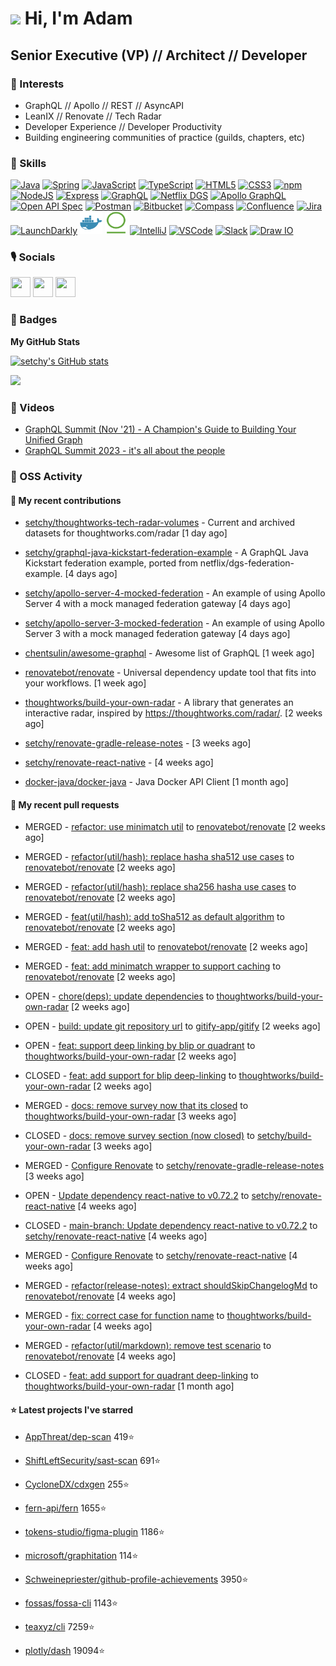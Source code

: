 ![](https://user-images.githubusercontent.com/18350557/176309783-0785949b-9127-417c-8b55-ab5a4333674e.gif) Hi, I'm Adam
============================================================================================================================

Senior Executive (VP) // Architect // Developer
-----------------------------------------------

### 🔭 Interests

- GraphQL // Apollo // REST // AsyncAPI
- LeanIX // Renovate // Tech Radar
- Developer Experience // Developer Productivity
- Building engineering communities of practice (guilds, chapters, etc)

### 💪 Skills

<p align="left">
  <a href="https://www.oracle.com/java/" target="_blank" rel="noreferrer"><img src="https://raw.githubusercontent.com/danielcranney/readme-generator/main/public/icons/skills/java-colored.svg" width="36" height="36" alt="Java" /></a>
  <a href="https://spring.io/" target="_blank" rel="noreferrer"><img src="https://cdn.worldvectorlogo.com/logos/spring-3.svg" width="36" height="36" alt="Spring" /></a> 
  <a href="https://developer.mozilla.org/en-US/docs/Web/JavaScript" target="_blank" rel="noreferrer"><img src="https://raw.githubusercontent.com/danielcranney/readme-generator/main/public/icons/skills/javascript-colored.svg" width="36" height="36" alt="JavaScript" /></a>
  <a href="https://www.typescriptlang.org/" target="_blank" rel="noreferrer"><img src="https://raw.githubusercontent.com/danielcranney/readme-generator/main/public/icons/skills/typescript-colored.svg" width="36" height="36" alt="TypeScript" /></a>
  <a href="https://developer.mozilla.org/en-US/docs/Glossary/HTML5" target="_blank" rel="noreferrer"><img src="https://raw.githubusercontent.com/danielcranney/readme-generator/main/public/icons/skills/html5-colored.svg" width="36" height="36" alt="HTML5" /></a>
  <a href="https://www.w3.org/TR/CSS/#css" target="_blank" rel="noreferrer"><img src="https://raw.githubusercontent.com/danielcranney/readme-generator/main/public/icons/skills/css3-colored.svg" width="36" height="36" alt="CSS3" /></a>
  <a href="https://www.npmjs.com//" target="_blank" rel="noreferrer"><img src="https://cdn.worldvectorlogo.com/logos/npm-square-red-1.svg" width="36" height="36" alt="npm" /></a>
  <a href="https://nodejs.org/en/" target="_blank" rel="noreferrer"><img src="https://raw.githubusercontent.com/danielcranney/readme-generator/main/public/icons/skills/nodejs-colored.svg" width="36" height="36" alt="NodeJS" /></a>
  <a href="https://expressjs.com/" target="_blank" rel="noreferrer"><img src="https://raw.githubusercontent.com/danielcranney/readme-generator/main/public/icons/skills/express-colored.svg" width="36" height="36" alt="Express" /></a>
  <a href="https://graphql.org/" target="_blank" rel="noreferrer"><img src="https://raw.githubusercontent.com/danielcranney/readme-generator/main/public/icons/skills/graphql-colored.svg" width="36" height="36" alt="GraphQL" /></a>
  <a href="https://netflix.github.io/dgs/" target="_blank" rel="noreferrer"><img src="https://raw.githubusercontent.com/Netflix/dgs/main/docs/images/dgs-framework-brand/Icon/dgs-icon--blue.svg" width="36" height="36" alt="Netflix DGS" /></a>
  <a href="https://apollographql.com/" target="_blank" rel="noreferrer"><img src="https://cdn.worldvectorlogo.com/logos/apollo-graphql-compact.svg" width="36" height="36" alt="Apollo GraphQL" /></a>
  <a href="https://swagger.io/specification/" target="_blank" rel="noreferrer"><img src="https://cdn.worldvectorlogo.com/logos/openapi-1.svg" width="36" height="36" alt="Open API Spec" /></a>
  <a href="https://www.postman.com//" target="_blank" rel="noreferrer"><img src="https://cdn.worldvectorlogo.com/logos/postman.svg" width="36" height="36" alt="Postman" /></a>
  <a href="https://www.atlassian.com/software/bitbucket" target="_blank" rel="noreferrer"><img src="https://cdn.worldvectorlogo.com/logos/bitbucket-icon.svg" width="36" height="36" alt="Bitbucket" /></a>
  <a href="https://www.atlassian.com/software/compass" target="_blank" rel="noreferrer"><img src="https://cdn.worldvectorlogo.com/logos/atlassian-compass-1.svg" width="36" height="36" alt="Compass" /></a>
  <a href="https://www.atlassian.com/software/confluence" target="_blank" rel="noreferrer"><img src="https://cdn.worldvectorlogo.com/logos/confluence-1.svg" width="36" height="36" alt="Confluence" /></a>
  <a href="https://www.atlassian.com/software/jira" target="_blank" rel="noreferrer"><img src="https://cdn.worldvectorlogo.com/logos/jira-1.svg" width="36" height="36" alt="Jira" /></a>
  <a href="https://launchdarkly.com/" target="_blank" rel="noreferrer"><img src="https://cdn.worldvectorlogo.com/logos/launchdarkly-2.svg" width="36" height="36" alt="LaunchDarkly" /></a>
  <a href="https://docker.com/" target="_blank" rel="noreferrer"><img src="https://raw.githubusercontent.com/nx211/homer-icons/master/png/docker.png" width="36" height="36" alt="Docker" /></a>
  <a href="https://jfrog.com/artifactory/" target="_blank" rel="noreferrer"><img src="https://raw.githubusercontent.com/nx211/homer-icons/master/png/artifactory.png" width="36" height="36" alt="Artifactory" /></a>
  <a href="https://www.jetbrains.com/idea/" target="_blank" rel="noreferrer"><img src="https://cdn.worldvectorlogo.com/logos/intellij-idea-1.svg" width="36" height="36" alt="IntelliJ" /></a>
  <a href="https://code.visualstudio.com/" target="_blank" rel="noreferrer"><img src="https://cdn.worldvectorlogo.com/logos/visual-studio-code-1.svg" width="36" height="36" alt="VSCode" /></a>
  <a href="https://slack.com/" target="_blank" rel="noreferrer"><img src="https://cdn.worldvectorlogo.com/logos/slack-new-logo.svg" width="36" height="36" alt="Slack" /></a>
  <a href="https://drawio-app.com/" target="_blank" rel="noreferrer"><img src="https://cdn.worldvectorlogo.com/logos/draw-io.svg" width="36" height="36" alt="Draw IO" /></a>
</p>

                      

### 🎙️ Socials
                  
<p align="left">
  <a href="https://www.github.com/setchy" target="_blank" rel="noreferrer"><img src="https://raw.githubusercontent.com/danielcranney/readme-generator/main/public/icons/socials/github.svg" width="32" height="32" /></a>
  <a href="https://www.linkedin.com/in/adamsetch" target="_blank" rel="noreferrer"><img src="https://raw.githubusercontent.com/danielcranney/readme-generator/main/public/icons/socials/linkedin.svg" width="32" height="32" /></a>
  <a href="https://www.twitter.com/setchy87" target="_blank" rel="noreferrer"><img src="https://raw.githubusercontent.com/danielcranney/readme-generator/main/public/icons/socials/twitter.svg" width="32" height="32" /></a>
</p>

### 📛 Badges

<b>My GitHub Stats</b>

<a href="http://www.github.com/setchy"><img src="https://github-readme-stats.vercel.app/api?username=setchy&show_icons=true&hide=&count_private=true&title_color=0891b2&text_color=ffffff&icon_color=0891b2&bg_color=1c1917&hide_border=true&show_icons=true" alt="setchy's GitHub stats" /></a>

<a href="http://www.github.com/setchy"><img src="https://github-readme-streak-stats.herokuapp.com/?user=setchy&stroke=ffffff&background=1c1917&ring=0891b2&fire=0891b2&currStreakNum=ffffff&currStreakLabel=0891b2&sideNums=ffffff&sideLabels=ffffff&dates=ffffff&hide_border=true" /></a>

### 📼 Videos

- [GraphQL Summit (Nov '21) - A Champion's Guide to Building Your Unified Graph](https://www.apollographql.com/events/roundtable/graphql-summit-november-2021/a-champions-guide-to-building-your-unified-graph)
- [GraphQL Summit 2023 - it's all about the people](https://www.youtube.com/watch?v=090IWEcHbJc)

### 🎯 OSS Activity
#### 🚀 My recent contributions



- [setchy/thoughtworks-tech-radar-volumes](https://github.com/setchy/thoughtworks-tech-radar-volumes) - Current and archived datasets for thoughtworks.com/radar  [1 day ago]

- [setchy/graphql-java-kickstart-federation-example](https://github.com/setchy/graphql-java-kickstart-federation-example) - A GraphQL Java Kickstart federation example, ported from netflix/dgs-federation-example. [4 days ago]

- [setchy/apollo-server-4-mocked-federation](https://github.com/setchy/apollo-server-4-mocked-federation) - An example of using Apollo Server 4 with a mock managed federation gateway [4 days ago]

- [setchy/apollo-server-3-mocked-federation](https://github.com/setchy/apollo-server-3-mocked-federation) - An example of using Apollo Server 3 with a mock managed federation gateway [4 days ago]

- [chentsulin/awesome-graphql](https://github.com/chentsulin/awesome-graphql) - Awesome list of GraphQL [1 week ago]

- [renovatebot/renovate](https://github.com/renovatebot/renovate) - Universal dependency update tool that fits into your workflows. [1 week ago]

- [thoughtworks/build-your-own-radar](https://github.com/thoughtworks/build-your-own-radar) - A library that generates an interactive radar, inspired by https://thoughtworks.com/radar/. [2 weeks ago]

- [setchy/renovate-gradle-release-notes](https://github.com/setchy/renovate-gradle-release-notes) -  [3 weeks ago]

- [setchy/renovate-react-native](https://github.com/setchy/renovate-react-native) -  [4 weeks ago]

- [docker-java/docker-java](https://github.com/docker-java/docker-java) - Java Docker API Client [1 month ago]

#### 🎉 My recent pull requests



- MERGED - [refactor: use minimatch util](https://github.com/renovatebot/renovate/pull/23549) to [renovatebot/renovate](https://github.com/renovatebot/renovate) [2 weeks ago]

- MERGED - [refactor(util/hash): replace hasha sha512 use cases](https://github.com/renovatebot/renovate/pull/23548) to [renovatebot/renovate](https://github.com/renovatebot/renovate) [2 weeks ago]

- MERGED - [refactor(util/hash): replace sha256 hasha use cases](https://github.com/renovatebot/renovate/pull/23547) to [renovatebot/renovate](https://github.com/renovatebot/renovate) [2 weeks ago]

- MERGED - [feat(util/hash): add toSha512 as default algorithm](https://github.com/renovatebot/renovate/pull/23544) to [renovatebot/renovate](https://github.com/renovatebot/renovate) [2 weeks ago]

- MERGED - [feat: add hash util](https://github.com/renovatebot/renovate/pull/23524) to [renovatebot/renovate](https://github.com/renovatebot/renovate) [2 weeks ago]

- MERGED - [feat: add minimatch wrapper to support caching](https://github.com/renovatebot/renovate/pull/23515) to [renovatebot/renovate](https://github.com/renovatebot/renovate) [2 weeks ago]

- OPEN - [ chore(deps): update dependencies](https://github.com/thoughtworks/build-your-own-radar/pull/338) to [thoughtworks/build-your-own-radar](https://github.com/thoughtworks/build-your-own-radar) [2 weeks ago]

- OPEN - [build: update git repository url](https://github.com/gitify-app/gitify/pull/593) to [gitify-app/gitify](https://github.com/gitify-app/gitify) [2 weeks ago]

- OPEN - [feat: support deep linking by blip or quadrant](https://github.com/thoughtworks/build-your-own-radar/pull/337) to [thoughtworks/build-your-own-radar](https://github.com/thoughtworks/build-your-own-radar) [2 weeks ago]

- CLOSED - [feat: add support for blip deep-linking](https://github.com/thoughtworks/build-your-own-radar/pull/336) to [thoughtworks/build-your-own-radar](https://github.com/thoughtworks/build-your-own-radar) [2 weeks ago]

- MERGED - [docs: remove survey now that its closed](https://github.com/thoughtworks/build-your-own-radar/pull/334) to [thoughtworks/build-your-own-radar](https://github.com/thoughtworks/build-your-own-radar) [3 weeks ago]

- CLOSED - [docs: remove survey section (now closed)](https://github.com/setchy/build-your-own-radar/pull/1) to [setchy/build-your-own-radar](https://github.com/setchy/build-your-own-radar) [3 weeks ago]

- MERGED - [Configure Renovate](https://github.com/setchy/renovate-gradle-release-notes/pull/1) to [setchy/renovate-gradle-release-notes](https://github.com/setchy/renovate-gradle-release-notes) [3 weeks ago]

- OPEN - [Update dependency react-native to v0.72.2](https://github.com/setchy/renovate-react-native/pull/4) to [setchy/renovate-react-native](https://github.com/setchy/renovate-react-native) [4 weeks ago]

- CLOSED - [main-branch: Update dependency react-native to v0.72.2](https://github.com/setchy/renovate-react-native/pull/2) to [setchy/renovate-react-native](https://github.com/setchy/renovate-react-native) [4 weeks ago]

- MERGED - [Configure Renovate](https://github.com/setchy/renovate-react-native/pull/1) to [setchy/renovate-react-native](https://github.com/setchy/renovate-react-native) [4 weeks ago]

- MERGED - [refactor(release-notes): extract shouldSkipChangelogMd](https://github.com/renovatebot/renovate/pull/23274) to [renovatebot/renovate](https://github.com/renovatebot/renovate) [4 weeks ago]

- MERGED - [fix: correct case for function name](https://github.com/thoughtworks/build-your-own-radar/pull/332) to [thoughtworks/build-your-own-radar](https://github.com/thoughtworks/build-your-own-radar) [4 weeks ago]

- MERGED - [refactor(util/markdown): remove test scenario](https://github.com/renovatebot/renovate/pull/23272) to [renovatebot/renovate](https://github.com/renovatebot/renovate) [4 weeks ago]

- CLOSED - [feat: add support for quadrant deep-linking](https://github.com/thoughtworks/build-your-own-radar/pull/331) to [thoughtworks/build-your-own-radar](https://github.com/thoughtworks/build-your-own-radar) [1 month ago]

#### ⭐ Latest projects I've starred



- [AppThreat/dep-scan](https://github.com/AppThreat/dep-scan) 419⭐

- [ShiftLeftSecurity/sast-scan](https://github.com/ShiftLeftSecurity/sast-scan) 691⭐

- [CycloneDX/cdxgen](https://github.com/CycloneDX/cdxgen) 255⭐

- [fern-api/fern](https://github.com/fern-api/fern) 1655⭐

- [tokens-studio/figma-plugin](https://github.com/tokens-studio/figma-plugin) 1186⭐

- [microsoft/graphitation](https://github.com/microsoft/graphitation) 114⭐

- [Schweinepriester/github-profile-achievements](https://github.com/Schweinepriester/github-profile-achievements) 3950⭐

- [fossas/fossa-cli](https://github.com/fossas/fossa-cli) 1143⭐

- [teaxyz/cli](https://github.com/teaxyz/cli) 7259⭐

- [plotly/dash](https://github.com/plotly/dash) 19094⭐


